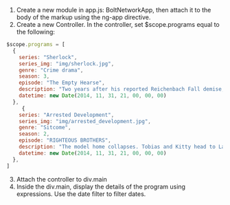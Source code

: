 
1. Create a new module in app.js: BoltNetworkApp, then attach it to the body of the markup using the ng-app directive.
2. Create a new Controller. In the controller, set $scope.programs equal to the following:  
  ```javascript
  $scope.programs = [
    {
      series: "Sherlock",
      series_img: "img/sherlock.jpg",
      genre: "Crime drama",
      season: 3,
      episode: "The Empty Hearse",
      description: "Two years after his reported Reichenbach Fall demise, Sherlock, who has been cleared of all fraud charges against him, returns with Mycroft's help to a London under threat of terrorist attack. John has moved on and has a girlfriend, Mary Morstan. Sherlock enlists Molly to assist him, but when John is kidnapped by unknown assailants and is rescued by Sherlock and Mary, John returns to help find the terrorists and an underground plot to blow up the Houses of Parliament during an all night sitting on Guy Fawkes Night.",
      datetime: new Date(2014, 11, 31, 21, 00, 00, 00)
    },
       {
      series: "Arrested Development",
      series_img: "img/arrested_development.jpg",
      genre: "Sitcome",
      season: 2,
      episode: "RIGHTEOUS BROTHERS",
      description: "The model home collapses. Tobias and Kitty head to Las Vegas together.",
      datetime: new Date(2014, 11, 31, 21, 00, 00, 00)
    },
  ]
  ```
3. Attach the controller to div.main
4. Inside the div.main, display the details of the program using expressions. Use the date filter to filter dates.
